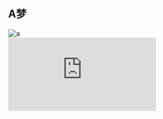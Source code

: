 ## A梦  
![a](https://img2.baidu.com/it/u=3355464299,584008140&fm=26&fmt=auto&gp=0.jpg)  
![readme](https://github.com/OD12138/OD/blob/main/README.md)
